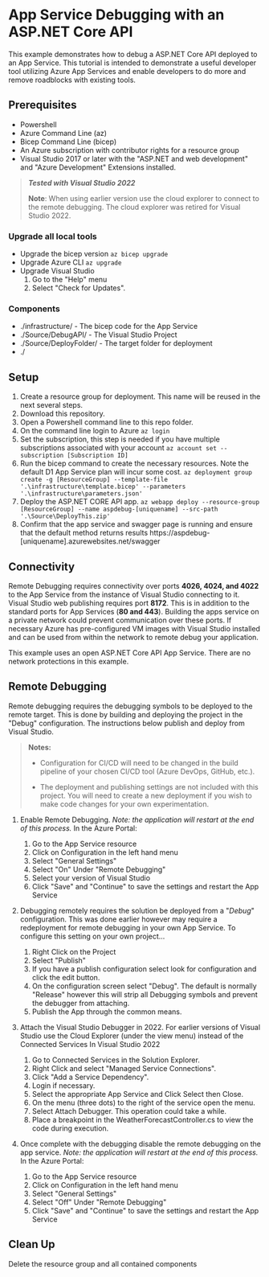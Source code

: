 # App Service Debugging with an ASP.NET Core API
This example demonstrates how to debug a ASP.NET Core API deployed to an App Service. This tutorial is intended to demonstrate a useful developer tool utilizing Azure App Services and enable developers to do more and remove roadblocks with existing tools. 

## Prerequisites  

* Powershell
* Azure Command Line (az)
* Bicep Command Line (bicep)
* An Azure subscription with contributor rights for a resource group
* Visual Studio 2017 or later with the "ASP.NET and web development" and "Azure Development" Extensions installed. 

> <b><i>Tested with Visual Studio 2022</i></b>
>  
> <b>Note</b>: When using earlier version use the cloud explorer to connect to the remote debugging. The cloud explorer was retired for Visual Studio 2022. 

### Upgrade all local tools
* Upgrade the bicep version
    `az bicep upgrade`
* Upgrade Azure CLI
    `az upgrade`
* Upgrade Visual Studio
    1. Go to the "Help" menu
    1. Select "Check for Updates".

### Components
* ./infrastructure/ - The bicep code for the App Service
* ./Source/DebugAPI/ - The Visual Studio Project
* ./Source/DeployFolder/ - The target folder for deployment
* ./

## Setup 
1. Create a resource group for deployment. This name will be reused in the next several steps.
1. Download this repository.
1. Open a Powershell command line to this repo folder.
1. On the command line login to Azure
        `az login`
1. Set the subscription, this step is needed if you have multiple subscriptions associated with your account
        `az account set --subscription [Subscription ID]`
1. Run the bicep command to create the necessary resources. Note the default D1 App Service plan will incur some cost. 
    `az deployment group create -g [ResourceGroup] --template-file '.\infrastructure\template.bicep' --parameters '.\infrastructure\parameters.json'`
1. Deploy the ASP.NET CORE API app. 
    `az webapp deploy --resource-group [ResourceGroup] --name aspdebug-[uniquename] --src-path '.\Source\DeployThis.zip'`
1. Confirm that the app service and swagger page is running and ensure that the default method returns results
    https://aspdebug-[uniquename].azurewebsites.net/swagger

## Connectivity
Remote Debugging requires connectivity over ports <b>4026, 4024, and 4022</b> to the App Service from the instance of Visual Studio connecting to it. Visual Studio web publishing requires port <b>8172</b>. This is in addition to the standard ports for App Services (<b>80 and 443</b>). Building the apps service on a private network could prevent communication over these ports. If necessary Azure has pre-configured VM images with Visual Studio installed and can be used from within the network to remote debug your application. 

This example uses an open ASP.NET Core API App Service. There are no network protections in this example. 

## Remote Debugging
Remote debugging requires the debugging symbols to be deployed to the remote target. This is done by building and deploying the project in the "Debug" configuration. The instructions below publish and deploy from Visual Studio.

> <b>Notes:</b> 
> 
> * Configuration for CI/CD will need to be changed in the build pipeline of your chosen CI/CD tool (Azure DevOps, GitHub, etc.).
>
> * The deployment and publishing settings are not included with this project. You will need to create a new deployment if you wish to make code changes for your own experimentation. 

1. Enable Remote Debugging. <i>Note: the application will restart at the end of this process.</i>
    In the Azure Portal:
    1. Go to the App Service resource
    1. Click on Configuration in the left hand menu
    1. Select "General Settings"
    1. Select "On" Under "Remote Debugging"
    1. Select your version of Visual Studio
    1. Click "Save" and "Continue" to save the settings and restart the App Service
1. Debugging remotely requires the solution be deployed from a "<i>Debug</i>" configuration. This was done earlier however may require a redeployment for remote debugging in your own App Service. To configure this setting on your own project...
    1. Right Click on the Project
    1. Select "Publish"
    1. If you have a publish configuration select look for configuration and click the edit button. 
    1. On the configuration screen select "Debug". The default is normally "Release" however this will strip all Debugging symbols and prevent the debugger from attaching. 
    1. Publish the App through the common means.
1. Attach the Visual Studio Debugger in 2022. 
    For earlier versions of Visual Studio use the Cloud Explorer (under the view menu) instead of the Connected Services
    In Visual Studio 2022
    1. Go to Connected Services in the Solution Explorer.
    1. Right Click and select "Managed Service Connections".
    1. Click "Add a Service Dependency".
    1. Login if necessary.
    1. Select the appropriate App Service and Click Select then Close.
    1. On the menu (three dots) to the right of the service open the menu. 
    1. Select Attach Debugger. This operation could take a while.
    1. Place a breakpoint in the WeatherForecastController.cs to view the code during execution. 

1. Once complete with the debugging disable the remote debugging on the app service. <i>Note: the application will restart at the end of this process.</i>
    In the Azure Portal:
    1. Go to the App Service resource
    1. Click on Configuration in the left hand menu
    1. Select "General Settings"
    1. Select "Off" Under "Remote Debugging"
    1. Click "Save" and "Continue" to save the settings and restart the App Service

## Clean Up

Delete the resource group and all contained components
